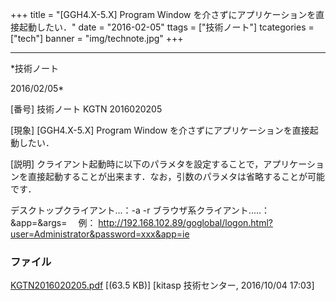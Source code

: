 ﻿+++
title = "[GGH4.X-5.X] Program Window を介さずにアプリケーションを直接起動したい．"
date = "2016-02-05"
ttags = ["技術ノート"]
tcategories = ["tech"]
banner = "img/technote.jpg"
+++

-----------------------------------------------------------------------------------------------------------------------------

*技術ノート

2016/02/05*


[番号]
技術ノート KGTN 2016020205

[現象]
[GGH4.X-5.X] Program Window
を介さずにアプリケーションを直接起動したい．

[説明]
クライアント起動時に以下のパラメタを設定することで，アプリケーションを直接起動することが出来ます．なお，引数のパラメタは省略することが可能です．

デスクトップクライアント...：-a -r
ブラウザ系クライアント.....：&app=&args=
　例：
<http://192.168.102.89/goglobal/logon.html?user=Administrator&password=xxx&app=ie>


### ファイル

 
 


[KGTN2016020205.pdf](http://techreport.kitasp.net/attachments/download/3007/KGTN2016020205.pdf)
 [(63.5 KB)] [kitasp 技術センター, 2016/10/04
17:03]


 


 


